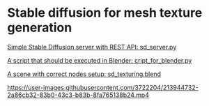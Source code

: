 # Stable diffusion for mesh texture generation

[Simple Stable Diffusion server with REST API: sd_server.py](../sd_texturing/sd_server.py)

[A script that should be executed in Blender: cript_for_blender.py](../sd_texturing/script_for_blender.py)

[A scene with correct nodes setup: sd_texturing.blend](../sd_texturing/sd_texturing.blend)

https://user-images.githubusercontent.com/3722204/213944732-2a86cb32-83b0-43c3-b83b-8fa765138b24.mp4

